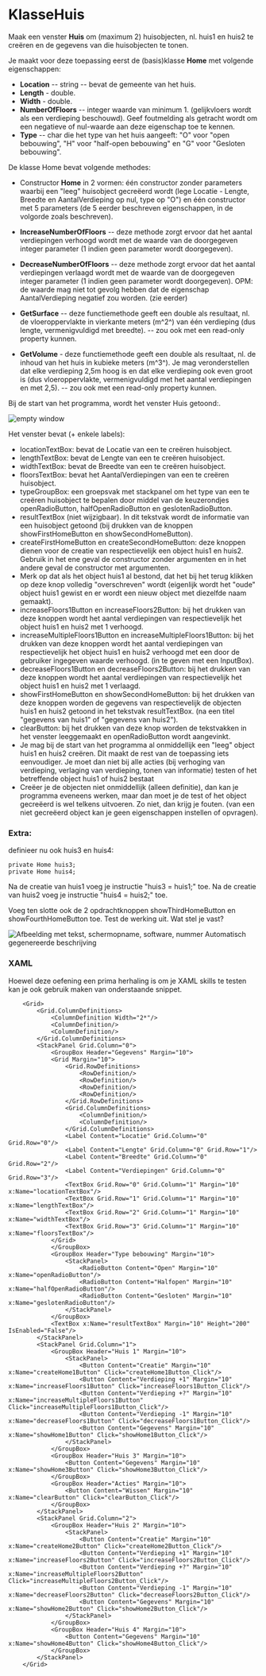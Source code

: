 # KlasseHuis

Maak een venster **Huis** om (maximum 2) huisobjecten, nl. huis1 en
huis2 te creëren en de gegevens van die huisobjecten te tonen.

Je maakt voor deze toepassing eerst de (basis)klasse **Home** met
volgende eigenschappen:

-   **Location** -- string -- bevat de gemeente van het huis.
-   **Length** - double.
-   **Width** - double.
-   **NumberOfFloors** -- integer waarde van minimum 1. (gelijkvloers
    wordt als een verdieping beschouwd). Geef foutmelding als getracht
    wordt om een negatieve of nul-waarde aan deze eigenschap toe te
    kennen.
-   **Type** -- char die het type van het huis aangeeft: "O" voor
    "open bebouwing", "H" voor "half-open bebouwing" en "G" voor
    "Gesloten bebouwing".

De klasse Home bevat volgende methodes:

-   Constructor **Home** in 2 vormen: één constructor zonder parameters
    waarbij een "leeg" huisobject gecreëerd wordt (lege Locatie -
    Lengte, Breedte en AantalVerdieping op nul, type op "O") en één
    constructor met 5 parameters (de 5 eerder beschreven eigenschappen,
    in de volgorde zoals beschreven).

-   **IncreaseNumberOfFloors** -- deze methode zorgt ervoor dat het
    aantal verdiepingen verhoogd wordt met de waarde van de doorgegeven
    integer parameter (1 indien geen parameter wordt doorgegeven).

-   **DecreaseNumberOfFloors** -- deze methode zorgt ervoor dat het
    aantal verdiepingen verlaagd wordt met de waarde van de doorgegeven
    integer parameter (1 indien geen parameter wordt doorgegeven). OPM:
    de waarde mag niet tot gevolg hebben dat de eigenschap
    AantalVerdieping negatief zou worden. (zie eerder)

-   **GetSurface** -- deze functiemethode geeft een double als
    resultaat, nl. de vloeroppervlakte in vierkante meters (m^2^) van één
    verdieping (dus lengte, vermenigvuldigd met breedte). -- zou ook met
    een read-only property kunnen.

-   **GetVolume** - deze functiemethode geeft een double als resultaat, nl.
    de inhoud van het huis in kubieke meters (m^3^). Je mag veronderstellen dat
    elke verdieping 2,5m hoog is en dat elke verdieping ook even groot
    is (dus vloeroppervlakte, vermenigvuldigd met het aantal
    verdiepingen en met 2,5). -- zou ook met een read-only property
    kunnen.

Bij de start van het programma, wordt het venster Huis getoond:.

![empty window](./media/emptywindow.png)

Het venster bevat (+ enkele labels):

-   locationTextBox: bevat de Locatie van een te creëren huisobject.
-   lengthTextBox: bevat de Lengte van een te creëren huisobject.
-   widthTextBox: bevat de Breedte van een te creëren huisobject.
-   floorsTextBox: bevat het AantalVerdiepingen van een te
    creëren huisobject.
-   typeGroupBox: een groepsvak met stackpanel om het type van een te creëren
    huisobject te bepalen door middel van de keuzerondjes openRadioButton,
    halfOpenRadioButton en geslotenRadioButton.
-   resultTextBox (niet wijzigbaar). In dit tekstvak wordt de informatie
    van een huisobject getoond (bij drukken van de knoppen showFirstHomeButton en
    showSecondHomeButton).
-   createFirstHomeButton en createSecondHomeButton: deze knoppen dienen voor de creatie van
    respectievelijk een object huis1 en huis2. Gebruik in het ene geval
    de constructor zonder argumenten en in het andere geval de
    constructor met argumenten.
-   Merk op dat als het object huis1 al bestond, dat het bij het terug
    klikken op deze knop volledig "overschreven" wordt (eigenlijk wordt
    het "oude" object huis1 gewist en er wordt een nieuw object met
    diezelfde naam gemaakt).
-   increaseFloors1Button en increaseFloors2Button: bij het drukken van deze knoppen wordt
    het aantal verdiepingen van respectievelijk het object huis1 en
    huis2 met 1 verhoogd.
-   increaseMultipleFloors1Button en increaseMultipleFloors1Button: bij het drukken
    van deze knoppen wordt het aantal verdiepingen van respectievelijk
    het object huis1 en huis2 verhoogd met een door de gebruiker
    ingegeven waarde verhoogd. (in te geven met een InputBox).
-   decreaseFloors1Button en decreaseFloors2Button: bij het drukken van deze knoppen wordt
    het aantal verdiepingen van respectievelijk het object huis1 en
    huis2 met 1 verlaagd.
-   showFirstHomeButton en showSecondHomeButton: bij het drukken van deze knoppen worden de
    gegevens van respectievelijk de objecten huis1 en huis2 getoond in
    het tekstvak resultTextBox. (na een titel "gegevens van huis1" of
    "gegevens van huis2").
-   clearButton: bij het drukken van deze knop worden de tekstvakken in
    het venster leeggemaakt en openRadioButton wordt aangevinkt.
-   Je mag bij de start van het programma al onmiddellijk een "leeg"
    object huis1 en huis2 creëren. Dit maakt de rest van de toepassing
    iets eenvoudiger. Je moet dan niet bij alle acties (bij verhoging
    van verdieping, verlaging van verdieping, tonen van informatie)
    testen of het betreffende object huis1 of huis2 bestaat 
-   Creëer je de objecten niet onmiddellijk (alleen definitie), dan kan
    je programma eveneens werken, maar dan moet je de test of het object
    gecreëerd is wel telkens uitvoeren. Zo niet, dan krijg je fouten.
    (van een niet gecreëerd object kan je geen eigenschappen instellen
    of opvragen).

### Extra: 
definieer nu ook huis3 en huis4:
```
private Home huis3;
private Home huis4;
```

Na de creatie van huis1 voeg je instructie "huis3 = huis1;" toe. Na de
creatie van huis2 voeg je instructie "huis4 = huis2;" toe.

Voeg ten slotte ook de 2 opdrachtknoppen showThirdHomeButton en showFourthHomeButton toe.
Test de werking uit. Wat stel je vast?

![Afbeelding met tekst, schermopname, software, nummer Automatisch
gegenereerde
beschrijving](./media/image2.png)

### XAML
Hoewel deze oefening een prima herhaling is om je XAML skills te testen kan je ook gebruik maken van onderstaande snippet.

```
    <Grid>
        <Grid.ColumnDefinitions>
            <ColumnDefinition Width="2*"/>
            <ColumnDefinition/>
            <ColumnDefinition/>
        </Grid.ColumnDefinitions>
        <StackPanel Grid.Column="0">
            <GroupBox Header="Gegevens" Margin="10">
            <Grid Margin="10">
                <Grid.RowDefinitions>
                    <RowDefinition/>
                    <RowDefinition/>
                    <RowDefinition/>
                    <RowDefinition/>
                </Grid.RowDefinitions>
                <Grid.ColumnDefinitions>
                    <ColumnDefinition/>
                    <ColumnDefinition/>
                </Grid.ColumnDefinitions>
                <Label Content="Locatie" Grid.Column="0" Grid.Row="0"/>
                <Label Content="Lengte" Grid.Column="0" Grid.Row="1"/>
                <Label Content="Breedte" Grid.Column="0" Grid.Row="2"/>
                <Label Content="Verdiepingen" Grid.Column="0" Grid.Row="3"/>
                <TextBox Grid.Row="0" Grid.Column="1" Margin="10" x:Name="locationTextBox"/>
                <TextBox Grid.Row="1" Grid.Column="1" Margin="10" x:Name="lengthTextBox"/>
                <TextBox Grid.Row="2" Grid.Column="1" Margin="10" x:Name="widthTextBox"/>
                <TextBox Grid.Row="3" Grid.Column="1" Margin="10" x:Name="floorsTextBox"/>
            </Grid>
            </GroupBox>
            <GroupBox Header="Type bebouwing" Margin="10">
                <StackPanel>
                    <RadioButton Content="Open" Margin="10" x:Name="openRadioButton"/>
                    <RadioButton Content="Halfopen" Margin="10" x:Name="halfOpenRadioButton"/>
                    <RadioButton Content="Gesloten" Margin="10" x:Name="geslotenRadioButton"/>
                </StackPanel>
            </GroupBox>
            <TextBox x:Name="resultTextBox" Margin="10" Height="200" IsEnabled="False"/>
        </StackPanel>
        <StackPanel Grid.Column="1">
            <GroupBox Header="Huis 1" Margin="10">
                <StackPanel>
                    <Button Content="Creatie" Margin="10" x:Name="createHome1Button" Click="createHome1Button_Click"/>
                    <Button Content="Verdieping +1" Margin="10" x:Name="increaseFloors1Button" Click="increaseFloors1Button_Click"/>
                    <Button Content="Verdieping +?" Margin="10" x:Name="increaseMultipleFloors1Button" Click="increaseMultipleFloors1Button_Click"/>
                    <Button Content="Verdieping -1" Margin="10" x:Name="decreaseFloors1Button" Click="decreaseFloors1Button_Click"/>
                    <Button Content="Gegevens" Margin="10" x:Name="showHome1Button" Click="showHome1Button_Click"/>
                </StackPanel>
            </GroupBox>
            <GroupBox Header="Huis 3" Margin="10">
                <Button Content="Gegevens" Margin="10" x:Name="showHome3Button" Click="showHome3Button_Click"/>
            </GroupBox>
            <GroupBox Header="Acties" Margin="10">
                <Button Content="Wissen" Margin="10" x:Name="clearButton" Click="clearButton_Click"/>
            </GroupBox>
        </StackPanel>
        <StackPanel Grid.Column="2">
            <GroupBox Header="Huis 2" Margin="10">
                <StackPanel>
                    <Button Content="Creatie" Margin="10" x:Name="createHome2Button" Click="createHome2Button_Click"/>
                    <Button Content="Verdieping +1" Margin="10" x:Name="increaseFloors2Button" Click="increaseFloors2Button_Click"/>
                    <Button Content="Verdieping +?" Margin="10" x:Name="increaseMultipleFloors2Button" Click="increaseMultipleFloors2Button_Click"/>
                    <Button Content="Verdieping -1" Margin="10" x:Name="decreaseFloors2Button" Click="decreaseFloors2Button_Click"/>
                    <Button Content="Gegevens" Margin="10" x:Name="showHome2Button" Click="showHome2Button_Click"/>
                </StackPanel>
            </GroupBox>
            <GroupBox Header="Huis 4" Margin="10">
                <Button Content="Gegevens" Margin="10"  x:Name="showHome4Button" Click="showHome4Button_Click"/>
            </GroupBox>
        </StackPanel>
    </Grid>
```